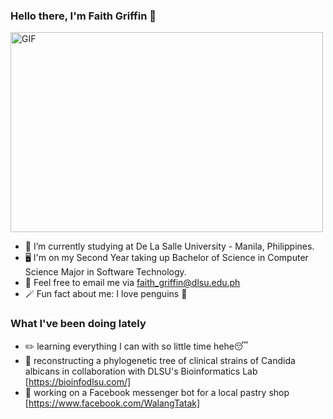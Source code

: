 ### Hello there, I'm Faith Griffin 👋

<img align="center" alt="GIF" src="https://github.com/arsentieva/arsentieva/blob/main/code.gif?raw=true" width="500" height="320" />
 
- 📗 I’m currently studying at De La Salle University - Manila, Philippines. 
- 🖥️ I'm on my Second Year taking up Bachelor of Science in Computer Science Major in Software Technology.
- 📧 Feel free to email me via faith_griffin@dlsu.edu.ph
- 🪄 Fun fact about me: I love penguins 🐧

### What I've been doing lately
- ✏️ learning everything I can with so little time hehe😴
- 🧬 reconstructing a phylogenetic tree of clinical strains of Candida albicans in collaboration with DLSU's Bioinformatics Lab [https://bioinfodlsu.com/]
- 📨 working on a Facebook messenger bot for a local pastry shop [https://www.facebook.com/WalangTatak]
